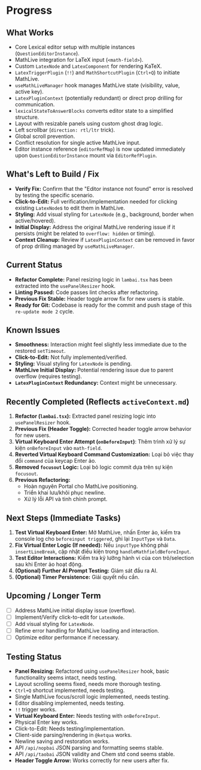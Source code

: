# Progress

## What Works

- Core Lexical editor setup with multiple instances (`QuestionEditorInstance`).
- MathLive integration for LaTeX input (`<math-field>`).
- Custom `LatexNode` and `LatexComponent` for rendering KaTeX.
- `LatexTriggerPlugin` (`!!`) and `MathShortcutPlugin` (`Ctrl+Q`) to initiate MathLive.
- `useMathLiveManager` hook manages MathLive state (visibility, value, active key).
- `LatexPluginContext` (potentially redundant) or direct prop drilling for communication.
- `lexicalStateToAnswerBlocks` converts editor state to a simplified structure.
- Layout with resizable panels using custom ghost drag logic.
- Left scrollbar (`direction: rtl/ltr` trick).
- Global scroll prevention.
- Conflict resolution for single active MathLive input.
- Editor instance reference (`editorRefMap`) is now updated immediately upon `QuestionEditorInstance` mount via `EditorRefPlugin`.

## What's Left to Build / Fix

- **Verify Fix:** Confirm that the "Editor instance not found" error is resolved by testing the specific scenario.
- **Click-to-Edit:** Full verification/implementation needed for clicking existing `LatexNode`s to edit them in MathLive.
- **Styling:** Add visual styling for `LatexNode` (e.g., background, border when active/hovered).
- **Initial Display:** Address the original MathLive rendering issue if it persists (might be related to `overflow: hidden` or timing).
- **Context Cleanup:** Review if `LatexPluginContext` can be removed in favor of prop drilling managed by `useMathLiveManager`.

## Current Status

- **Refactor Complete:** Panel resizing logic in `lambai.tsx` has been extracted into the `usePanelResizer` hook.
- **Linting Passed:** Code passes lint checks after refactoring.
- **Previous Fix Stable:** Header toggle arrow fix for new users is stable.
- **Ready for Git:** Codebase is ready for the commit and push stage of this `re-update mode 2` cycle.

## Known Issues

- **Smoothness:** Interaction might feel slightly less immediate due to the restored `setTimeout`.
- **Click-to-Edit:** Not fully implemented/verified.
- **Styling:** Visual styling for `LatexNode` is pending.
- **MathLive Initial Display:** Potential rendering issue due to parent overflow (requires testing).
- **`LatexPluginContext` Redundancy:** Context might be unnecessary.

## Recently Completed (Reflects `activeContext.md`)

1.  **Refactor (`lambai.tsx`):** Extracted panel resizing logic into `usePanelResizer` hook.
2.  **Previous Fix (Header Toggle):** Corrected header toggle arrow behavior for new users.
3.  **Virtual Keyboard Enter Attempt (`onBeforeInput`)**: Thêm trình xử lý sự kiện `onBeforeInput` vào `math-field`.
4.  **Reverted Virtual Keyboard Command Customization:** Loại bỏ việc thay đổi `command` của keycap Enter ảo.
5.  **Removed `focusout` Logic:** Loại bỏ logic commit dựa trên sự kiện `focusout`.
6.  **Previous Refactoring:**
    - Hoàn nguyên Portal cho MathLive positioning.
    - Triển khai lưu/khôi phục newline.
    - Xử lý lỗi API và tinh chỉnh prompt.

## Next Steps (Immediate Tasks)

1.  **Test Virtual Keyboard Enter:** Mở MathLive, nhấn Enter ảo, kiểm tra console log cho `beforeinput triggered`, ghi lại `InputType` và `Data`.
2.  **Fix Virtual Enter Logic (If needed):** Nếu `inputType` không phải `insertLineBreak`, cập nhật điều kiện trong `handleMathfieldBeforeInput`.
3.  **Test Editor Interactions:** Kiểm tra kỹ lưỡng hành vi của con trỏ/selection sau khi Enter ảo hoạt động.
4.  **(Optional) Further AI Prompt Testing:** Giám sát đầu ra AI.
5.  **(Optional) Timer Persistence:** Giải quyết nếu cần.

## Upcoming / Longer Term

- [ ] Address MathLive initial display issue (overflow).
- [ ] Implement/Verify click-to-edit for `LatexNode`.
- [ ] Add visual styling for `LatexNode`.
- [ ] Refine error handling for MathLive loading and interaction.
- [ ] Optimize editor performance if necessary.

## Testing Status

- **Panel Resizing:** Refactored using `usePanelResizer` hook, basic functionality seems intact, needs testing.
- Layout scrolling seems fixed, needs more thorough testing.
- `Ctrl+Q` shortcut implemented, needs testing.
- Single MathLive focus/scroll logic implemented, needs testing.
- Editor disabling implemented, needs testing.
- `!!` trigger works.
- **Virtual Keyboard Enter:** Needs testing with `onBeforeInput`.
- Physical Enter key works.
- Click-to-Edit: Needs testing/implementation.
- Client-side parsing/rendering in `@ketqua` works.
- Newline saving and restoration works.
- API `/api/nopbai` JSON parsing and formatting seems stable.
- API `/api/taobai` JSON validity and Chem std cond seems stable.
- **Header Toggle Arrow:** Works correctly for new users after fix.
